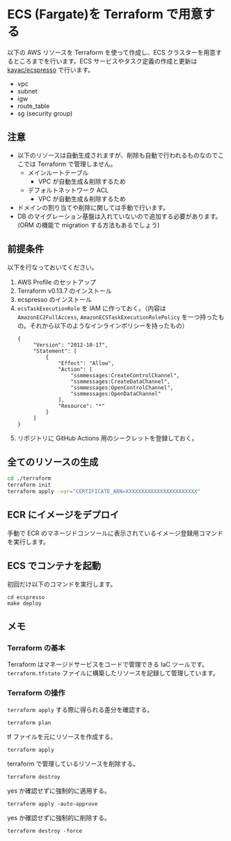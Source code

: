 # ECS (Fargate)を Terraform で用意する

以下の AWS リソースを Terraform を使って作成し、ECS クラスターを用意するところまでを行います。ECS サービスやタスク定義の作成と更新は [kayac/ecspresso](https://github.com/kayac/ecspresso) で行います。

- vpc
- subnet
- igw
- route_table
- sg (security group)

## 注意

- 以下のリソースは自動生成されますが、削除も自動で行われるものなのでここでは Terraform で管理しません。
  - メインルートテーブル
    - VPC が自動生成＆削除するため
  - デフォルトネットワーク ACL
    - VPC が自動生成＆削除するため
- ドメインの割り当てや削除に関しては手動で行います。
- DB のマイグレーション基盤は入れていないので追加する必要があります。(ORM の機能で migration する方法もあるでしょう)

## 前提条件

以下を行なっておいてください。

1. AWS Profile のセットアップ
2. Terraform v0.13.7 のインストール
3. ecspresso のインストール
4. `ecsTaskExecutionRole` を IAM に作っておく。（内容は `AmazonEC2FullAccess`, `AmazonECSTaskExecutionRolePolicy` を一つ持ったもの。それから以下のようなインラインポリシーを持ったもの）
   ```
   {
        "Version": "2012-10-17",
        "Statement": [
            {
                "Effect": "Allow",
                "Action": [
                    "ssmmessages:CreateControlChannel",
                    "ssmmessages:CreateDataChannel",
                    "ssmmessages:OpenControlChannel",
                    "ssmmessages:OpenDataChannel"
                ],
                "Resource": "*"
            }
        ]
   }
   ```
5. リポジトリに GitHub Actions 用のシークレットを登録しておく。

## 全てのリソースの生成

```sh
cd ./terraform
terraform init
terraform apply -var="CERTIFICATE_ARN=XXXXXXXXXXXXXXXXXXXXXXX"
```

## ECR にイメージをデプロイ

手動で ECR のマネージドコンソールに表示されているイメージ登録用コマンドを実行します。

## ECS でコンテナを起動

初回だけ以下のコマンドを実行します。

```
cd ecspresso
make deploy
```

## メモ

### Terraform の基本

Terraform はマネージドサービスをコードで管理できる IaC ツールです。
`terraform.tfstate` ファイルに構築したリソースを記録して管理しています。

### Terraform の操作

`terraform apply` する際に得られる差分を確認する。

```
terraform plan
```

tf ファイルを元にリソースを作成する。

```
terraform apply
```

terraform で管理しているリソースを削除する。

```
terraform destroy
```

yes か確認せずに強制的に適用する。

```
terraform apply -auto-approve
```

yes か確認せずに強制的に削除する。

```
terraform destroy -force
```
